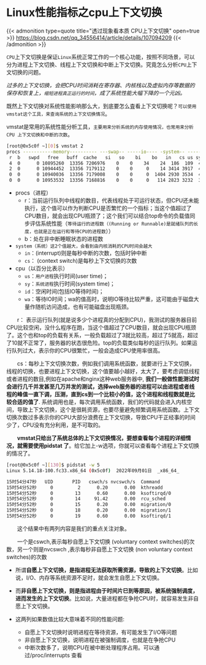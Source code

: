 # Linux性能指标之cpu上下文切换


{{< admonition type=quote title="透过现象看本质 CPU上下文切换" open=true >}}
https://blog.csdn.net/qq_34556414/article/details/107094209
{{< /admonition >}}


`CPU`上下文切换是保证`Linux`系统正常工作的一个核心功能，按照不同场景，可以分为进程上下文切换、线程上下文切换和中断上下文切换。究竟怎么分析`CPU`上下文切换的问题。  

*过多的上下文切换，会把CPU时间消耗在寄存器、内核栈以及虚拟内存等数据的保存和恢复上，`缩短进程真正运行的时间`，成了系统性能大幅下降的一个元凶。*  

既然上下文切换对系统性能影响那么大，到底要怎么査看上下文切换呢？`可以使用vmstat这个工具，来查询系统的上下文切换情况`。  

vmstat是常用的系统性能分析工具，`主要用来分析系统的内存使用情况，也常用来分析 CPU 上下文切换和中断的次数`。  

```bash
[root@0x5c0f ~][0]$ vmstat 2
procs -----------memory---------- ---swap-- -----io---- -system-- ------cpu-----
 r  b   swpd   free   buff  cache   si   so    bi    bo   in   cs us sy id wa st
 4  0      0 10895260  13356 7206976    0    0    34    24  186  109  4  2 94  0  0
 2  0      0 10944452  13356 7179112    0    0     0    14 3414 3917  4  2 94  0  0
 0  0      0 10940036  13356 7179008    0    0     0  1404 2930 3534  4  2 95  0  0
 0  0      0 10953532  13356 7168816    0    0     0   114 2823 3232  3  2 95  0  0
```
- procs（进程）
    - r：当前运行队列中线程的数目，代表线程处于可运行状态，但CPU还未能执行，这个值可以作为判断CPU是否繁忙的一个指标；当这个值超过了CPU数目，就会出现CPU瓶颈了；这个我们可以结合top命令的负载值同步评估系统性能（`等待运行的进程数（(Running or Runnable)是就绪队列的长度，也就是正在运行和等待CPU的进程数`））
    - b：处在非中断睡眠状态的进程数
- `system（系统）这2个值越大，会看到由内核消耗的CPU时间会越大`
    - `in`：(interrupt)则是每秒中断的次数，包括时钟中断
    - `cs`： (context switch)是每秒上下文切换的次数
- cpu（以百分比表示）
    - `us`：`用户进程`执行时间(user time)；
    - `sy`：`系统进程`执行时间(system time)；
    - `id`：空闲时间(包括IO等待时间)；
    - `wa`：等待IO时间；wa的值高时，说明IO等待比较严重，这可能由于磁盘大量作随机访问造成，也有可能磁盘出现瓶颈。

&emsp;&emsp;r： 表示运行队列(就是说多少个进程真的分配到CPU)，我测试的服务器目前CPU比较空闲，没什么程序在跑，当这个值超过了CPU数目，就会出现CPU瓶颈了。这个也和top的负载有关系，一般负载超过了3就比较高，超过了5就高，超过了10就不正常了，服务器的状态很危险。top的负载类似每秒的运行队列。如果运行队列过大，表示你的CPU很繁忙，一般会造成CPU使用率很高。

&emsp;&emsp;cs：每秒上下文切换次数，例如我们调用系统函数，就要进行上下文切换，线程的切换，也要进程上下文切换，这个值要越小越好，太大了，要考虑调低线程或者进程的数目,例如在apache和nginx这种web服务器中, **我们一般做性能测试时会进行几千并发甚至几万并发的测试，选择web服务器的进程可以由进程或者线程的峰值一直下调，压测，直到cs到一个比较小的值，这个进程和线程数就是比较合适的值了**. 系统调用也是，每次调用系统函数，我们的代码就会进入内核空间，导致上下文切换，这个是很耗资源，也要尽量避免频繁调用系统函数。上下文切换次数过多表示你的CPU大部分浪费在上下文切换，导致CPU干正经事的时间少了，CPU没有充分利用，是不可取的。

&emsp;&emsp;**vmstat只给出了系统总体的上下文切换情况，要想查看每个进程的详细情况，就需要使用pidstat 了**。给它加上-w选项，你就可以查看每个进程上下文切换的情况了。
```bash
[root@0x5c0f ~][130]$ pidstat -w 5
Linux 5.14.18-100.fc33.x86_64 (0x5c0f)  2022年09月01日  _x86_64_        (8 CPU)

15时54分47秒   UID       PID   cswch/s nvcswch/s  Command
15时54分52秒     0         2      0.20      0.00  kthreadd
15时54分52秒     0        13      0.60      0.00  ksoftirqd/0
15时54分52秒     0        14     91.42      0.00  rcu_sched
15时54分52秒     0        15      0.20      0.00  migration/0
15时54分52秒     0        18      0.20      0.00  migration/1
15时54分52秒     0        19      0.60      0.00  ksoftirqd/1
```
&emsp;&emsp;这个结果中有两列内容是我们的重点关注对象。  

&emsp;&emsp;一个是cswch,表示每秒自愿上下文切换 (voluntary context switches)的次数，另一个则是nvcswch ,表示每秒非自愿上下文切换 (non voluntary context switches)的次数

- 所谓**自愿上下文切换，是指进程无法获取所需资源，导致的上下文切换**。比如说，I/O、内存等系统资源不足时，就会发生自愿上下文切换。
- 而**非自愿上下文切换，则是指进程由于时间片巳到等原因，被系统强制调度，进而发生的上下文切换**。比如说，大量进程都在争抢CPU时，就容易发生非自愿上下文切换。

- 这两列如果数值比较大意味着不同的性能问题:
    - 自愿上下文切换时说明进程在等待资源，有可能发生了I/O等问题
    - 非自愿上下文切换，说明进程在被强制调度，也就是在争抢CPU
    - 中断次数多了，说明CPU在被中断处理程序占用。可以通过/proc/interrupts 查看
